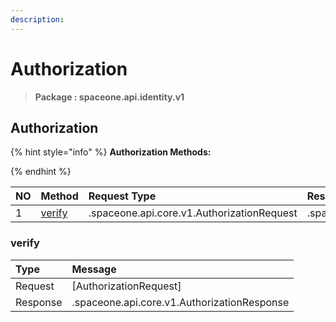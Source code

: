 ```yaml
---
description:  
---
```

# Authorization

>  **Package : spaceone.api.identity.v1**

## Authorization

{% hint style="info" %}
**Authorization Methods:**

{%  endhint %}


| NO |  Method | Request Type | Response Type | Description |
| :--- | :--- | :--- | :--- | :--- |
| 1 | [verify](Authorization.md#verify)|.spaceone.api.core.v1.AuthorizationRequest|.spaceone.api.core.v1.AuthorizationResponse|  |

### verify



| Type | Message |
| :--- | :--- |
| Request | [AuthorizationRequest] |
| Response | .spaceone.api.core.v1.AuthorizationResponse |





